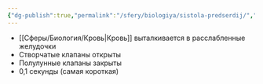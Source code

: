 ```yaml
---
{"dg-publish":true,"permalink":"/sfery/biologiya/sistola-predserdij/","tags":["Анатомия"]}
---
```


- [[Сферы/Биология/Кровь\|Кровь]] выталкивается в расслабленные желудочки
- Створчатые клапаны открыты 
- Полулунные клапаны закрыты
- 0,1 секунды (самая короткая)